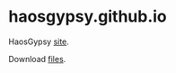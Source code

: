 # haosgypsy.github.io

<p>HaosGypsy <a href="http://haosgypsy.github.io/" target="_blank">site</a>.</p>

<p>Download <a href="http://haosgypsy.github.io/downloads.html" target="_blank">files</a>.</p>

